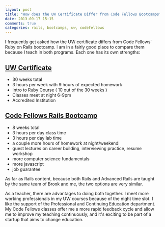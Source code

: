 ```yaml
---
layout: post
title: "How does the UW Certificate Differ from Code Fellows Bootcamps"
date: 2013-09-17 15:15
comments: true
categories: rails, bootcamps, uw, codefellows
---
```


I frequently get asked how the UW certificate differs from Code Fellows' Ruby on Rails bootcamp. I am in a fairly good place to compare them because I teach in both programs. Each one has its own strengths:

## [UW Certificate](http://www.pce.uw.edu/certificates/ruby-programming.html)

* 30 weeks total
* 3 hours per week with 9 hours of expected homework
* Intro to Ruby Course ( 10 out of the 30 weeks )
* Classes meet at night 6-9pm
* Accredited Institution

## [Code Fellows Rails Bootcamp](http://www,codefellows.org/rails)

* 8 weeks total
* 3 hours per day class time 
* 3 hours per day lab time
* a couple more hours of homework at night/weekend
* guest lectures on career building, interviewing practice, resume workshop
* more computer science fundamentals
* more javascript
* job guarantee

As far as Rails content, because both Rails and Advanced Rails are taught by the same team of Brook and me, the two options are very similar.

As a teacher, there are advantages to doing both together. I meet more working professionals in my UW courses because of the night time slot. I like the support of the Professional and Continuing Education department. My Code Fellows classes offer me a more rapid feedback cycle and allow me to improve my teaching continuously, and it's exciting to be part of a startup that aims to change education.